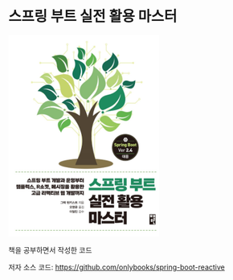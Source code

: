 # 스프링 부트 실전 활용 마스터

<img src="spring_boot_reactive.png" width="300" height="400">

책을 공부하면서 작성한 코드

저자 소스 코드: https://github.com/onlybooks/spring-boot-reactive
